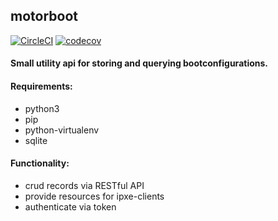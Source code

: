 ## motorboot

[![CircleCI](https://circleci.com/gh/joppich/motorboot/tree/master.svg?style=svg)](https://circleci.com/gh/joppich/motorboot/tree/master)
[![codecov](https://codecov.io/gh/joppich/motorboot/branch/master/graph/badge.svg)](https://codecov.io/gh/joppich/motorboot)
#### Small utility api for storing and querying bootconfigurations.

#### Requirements:

* python3
* pip
* python-virtualenv
* sqlite

#### Functionality:

- crud records via RESTful API
- provide resources for ipxe-clients
- authenticate via token
